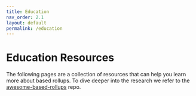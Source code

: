 ```yaml
---
title: Education
nav_order: 2.1
layout: default
permalink: /education
---
```


# Education Resources

The following pages are a collection of resources that can help you learn more about based rollups. To dive deeper into the research we refer to the [awesome-based-rollups](https://github.com/eth-fabric/awesome-based-rollups) repo.
